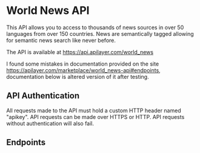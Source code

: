 # World News API

This API allows you to access to thousands of news sources in over 50 languages from over 150 countries. News are semantically tagged allowing for semantic news search like never before.

The API is available at https://api.apilayer.com/world_news

I found some mistakes in documentation provided on the site https://apilayer.com/marketplace/world_news-api#endpoints, documentation below is altered version of it after testing.

## API Authentication

All requests made to the API must hold a custom HTTP header named "apikey".
API requests can be made over HTTPS or HTTP. 
API requests without authentication will also fail.

## Endpoints




